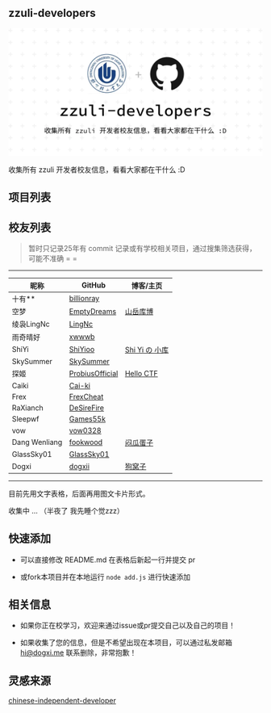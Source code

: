 ## zzuli-developers

<picture>
  <source media="(prefers-color-scheme: dark)" srcset="./banner/banner-dark.webp">
  <source media="(prefers-color-scheme: light)" srcset="./banner/banner-light.webp">
  <img alt="zzuli-developers" src="./banner/banner-light.webp">
</picture>

收集所有 zzuli 开发者校友信息，看看大家都在干什么 :D

## 项目列表

## 校友列表

> 暂时只记录25年有 commit 记录或有学校相关项目，通过搜集筛选获得，可能不准确 = =

---

| 昵称          | GitHub                                                | 博客/主页                                 |
| ------------- | ----------------------------------------------------- | ----------------------------------------- |
| 十有\*\*      | [billionray](https://github.com/billionray)           |                                           |
| 空梦          | [EmptyDreams](https://github.com/EmptyDreams)         | [山岳库博](https://kmar.top/)             |
| 绫袅LingNc    | [LingNc](https://github.com/LingNc)                   |                                           |
| 雨奇晴好      | [xwwwb](https://github.com/xwwwb)                     |                                           |
| ShiYi         | [ShiYioo](https://github.com/ShiYioo)                 | [Shi Yi の 小库](https://blog.shiyio.uk/) |
| SkySummer     | [SkySummer](https://github.com/SkySummer)             |                                           |
| 探姬          | [ProbiusOfficial](https://github.com/ProbiusOfficial) | [Hello CTF](https://hello-ctf.com/)       |
| Caiki         | [Cai-ki](https://github.com/Cai-ki)                   |                                           |
| Frex          | [FrexCheat](https://github.com/FrexCheat)             |                                           |
| RaXianch      | [DeSireFire](https://github.com/DeSireFire)           |                                           |
| Sleepwf       | [Games55k](https://github.com/Games55k)               |                                           |
| vow           | [vow0328](https://github.com/vow0328)                 |                                           |
| Dang Wenliang | [fookwood](https://github.com/fookwood)               | [闷瓜蛋子](https://fookwood.com/)         |
| GlassSky01    | [GlassSky01](https://github.com/GlassSky01)           |                                           |
| Dogxi         | [dogxii](https://github.com/dogxii)                   | [狗窝子](https://blog.dogxi.me/)          |

---

目前先用文字表格，后面再用图文卡片形式。

收集中 ... （半夜了 我先睡个觉zzz）

## 快速添加

- 可以直接修改 README.md 在表格后新起一行并提交 pr

- 或fork本项目并在本地运行 `node add.js` 进行快速添加

## 相关信息

- 如果你正在校学习，欢迎来通过issue或pr提交自己以及自己的项目！

- 如果收集了您的信息，但是不希望出现在本项目，可以通过私发邮箱 hi@dogxi.me 联系删除，非常抱歉！

## 灵感来源

[chinese-independent-developer](https://github.com/1c7/chinese-independent-developer)
